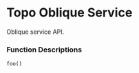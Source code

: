 Topo Oblique Service
====================

Oblique service API.

### Function Descriptions

`foo()`

